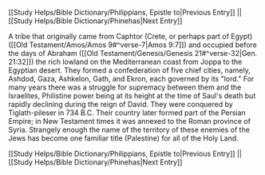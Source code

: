 [[Study Helps/Bible Dictionary/Philippians, Epistle to|Previous Entry]]  ||  [[Study Helps/Bible Dictionary/Phinehas|Next Entry]]

 A tribe that originally came from Caphtor (Crete, or perhaps part of Egypt) ([[Old Testament/Amos/Amos 9#^verse-7|Amos 9:7]]) and occupied before the days of Abraham ([[Old Testament/Genesis/Genesis 21#^verse-32|Gen. 21:32]]) the rich lowland on the Mediterranean coast from Joppa to the Egyptian desert. They formed a confederation of five chief cities, namely, Ashdod, Gaza, Ashkelon, Gath, and Ekron, each governed by its "lord." For many years there was a struggle for supremacy between them and the Israelites, Philistine power being at its height at the time of Saul's death but rapidly declining during the reign of David. They were conquered by Tiglath-pileser in 734 B.C. Their country later formed part of the Persian Empire; in New Testament times it was annexed to the Roman province of Syria. Strangely enough the name of the territory of these enemies of the Jews has become one familiar title (Palestine) for all of the Holy Land.

[[Study Helps/Bible Dictionary/Philippians, Epistle to|Previous Entry]]  ||  [[Study Helps/Bible Dictionary/Phinehas|Next Entry]]